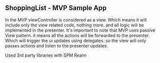 ## ShoppingList - MVP Sample App

In the MVP viewController is considered as a view. Which means it will include only the view related code, nothing more. and all logic will be implemented in the presenter.
It's important to note that MVP uses passive View pattern. it means all the actions will be forwarded to the presenter. Which will trigger the ui updates using delegates. so the view will only passes actions and listen to the presenter updates.

Used 3rd party libraries with SPM
Realm
